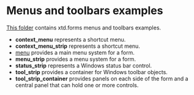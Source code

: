 # Menus and toolbars examples

[This folder](.) contains xtd.forms menus and toolbars examples.

* **context_menu** represents a shortcut menu.
* **context_menu_strip** represents a shortcut menu.
* [menu](main_menu/README.md) provides a main menu system for a form.
* **menu_strip** provides a menu system for a form.
* **status_strip** represents a Windows status bar control.
* **tool_strip** provides a container for Windows toolbar objects.
* **tool_strip_container** provides panels on each side of the form and a central panel that can hold one or more controls.

